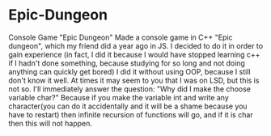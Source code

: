 # Epic-Dungeon
Console Game "Epic Dungeon"
Made a console game in C++ "Epic dungeon", which my friend did a year ago in JS. 
I decided to do it in order to gain experience
(in fact, I did it because I would have stopped learning c++ if I hadn't done something, because studying for so long and not doing anything can quickly get bored) 
I did it without using OOP, because I still don't know it well. 
At times it may seem to you that I was on LSD, but this is not so. 
I'll immediately answer the question: "Why did I make the choose variable char?" 
Because if you make the variable int and write any character(you can do it accidentally and it will be a shame because you have to restart) 
then infinite recursion of functions will go, and if it is char then this will not happen.
